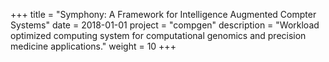 +++
title = "Symphony: A Framework for Intelligence Augmented Compter Systems"
date = 2018-01-01
project = "compgen"
description = "Workload optimized computing system for computational genomics and precision medicine applications."
weight = 10
+++
